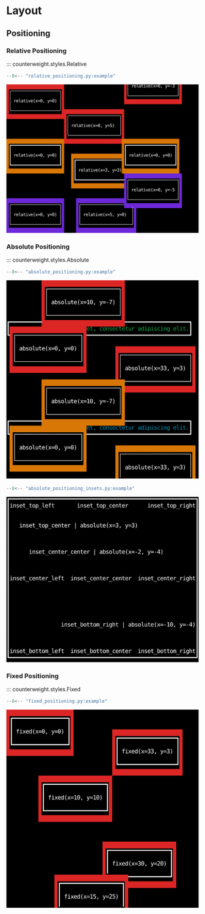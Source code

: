 # Layout

## Positioning

### Relative Positioning

::: counterweight.styles.Relative

```python
--8<-- "relative_positioning.py:example"
```

![Relative Positioning](../_examples/relative-positioning.svg)

### Absolute Positioning

::: counterweight.styles.Absolute

```python
--8<-- "absolute_positioning.py:example"
```

![Absolute Positioning](../_examples/absolute-positioning.svg)

```python
--8<-- "absolute_positioning_insets.py:example"
```

![Absolute Positioning Insets](../_examples/absolute-positioning-insets.svg)


### Fixed Positioning

::: counterweight.styles.Fixed

```python
--8<-- "fixed_positioning.py:example"
```

![Fixed Positioning](../_examples/fixed-positioning.svg)
